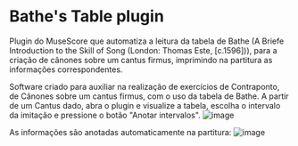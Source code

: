 # Bathe's Table plugin
Plugin do MuseScore que automatiza a leitura da tabela de Bathe (A Briefe Introduction to the Skill of Song (London: Thomas Este, [c.1596])), para a criação de cânones sobre um cantus firmus, imprimindo na partitura as informações correspondentes.

Software criado para auxiliar na realização de exercícios de Contraponto, de Cânones sobre um cantus firmus, com o uso da tabela de Bathe.
A partir de um Cantus dado, abra o plugin e visualize a tabela, escolha o intervalo da imitação e pressione o botão "Anotar intervalos".
![image](https://github.com/user-attachments/assets/c2ec5b44-14e3-4ada-b796-b58d5a25e2cd)

As informações são anotadas automaticamente na partitura:
![image](https://github.com/user-attachments/assets/002600e9-bafe-40f3-abcb-cf05e970b5db)
